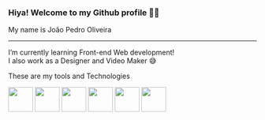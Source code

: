 ### Hiya! Welcome to my Github profile 🖖🏼

My name is João Pedro Oliveira

<hr>

I’m currently learning Front-end Web development! <br>
I also work as a Designer and Video Maker 😅

These are my tools and Technologies

<span>
<img src="https://cdn.jsdelivr.net/gh/devicons/devicon/icons/git/git-original.svg" width="50px" height="50px"/>
<span>
<img src="https://cdn.jsdelivr.net/gh/devicons/devicon/icons/html5/html5-original.svg" width="50px" height="50px"/>
<span>
<img src="https://cdn.jsdelivr.net/gh/devicons/devicon/icons/css3/css3-original.svg" width="50px" height="50px"/>
<span>
<img src="https://cdn.jsdelivr.net/gh/devicons/devicon/icons/javascript/javascript-plain.svg" width="50px" height="50px"/>
<span>
<img src="https://cdn.jsdelivr.net/gh/devicons/devicon/icons/photoshop/photoshop-plain.svg" width="50px" height="50px"/>
<span>  
<img src="https://cdn.jsdelivr.net/gh/devicons/devicon/icons/premierepro/premierepro-plain.svg" width="50px" height="50px"/>





<!--
**pesantxs/pesantxs** is a ✨ _special_ ✨ repository because its `README.md` (this file) appears on your GitHub profile.

Here are some ideas to get you started:

- 🔭 I’m currently working on ...
- 🌱 I’m currently learning ...
- 👯 I’m looking to collaborate on ...
- 🤔 I’m looking for help with ...
- 💬 Ask me about ...
- 📫 How to reach me: ...
- 😄 Pronouns: ...
- ⚡ Fun fact: ...
-->
